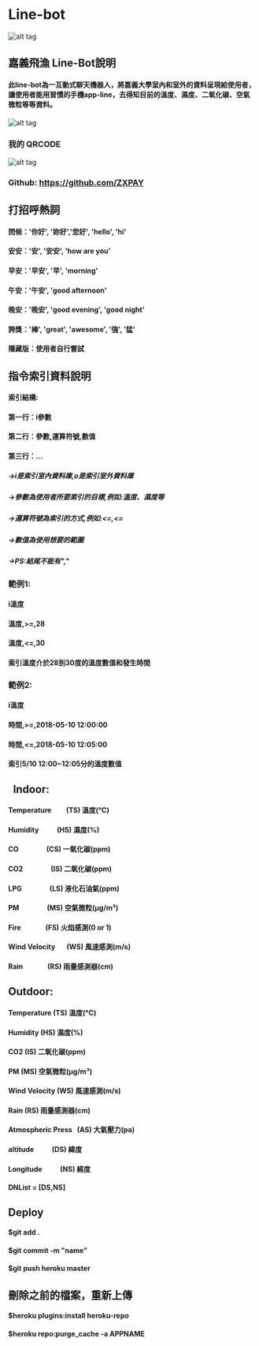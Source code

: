 # Line-bot
![alt tag](https://i.imgur.com/uibqf3M.jpg)

## 嘉義飛漁 Line-Bot說明
#### 此line-bot為一互動式聊天機器人，將嘉義大學室內和室外的資料呈現給使用者，讓使用者能用習慣的手機app-line，去得知目前的溫度、濕度、二氧化碳、空氣微粒等等資料。
![alt tag](https://i.imgur.com/w10BJAF.jpg)

### 我的 QRCODE
![alt tag](https://i.imgur.com/XE8TYCr.png)

### Github: https://github.com/ZXPAY

## 打招呼熱詞
#### 問候：'你好', '妳好','您好', 'hello', 'hi'
#### 安安：'安', '安安', 'how are you'
#### 早安：'早安', '早', 'morning'
#### 午安：'午安', 'good afternoon'
#### 晚安：'晚安', 'good evening', 'good night'
#### 誇獎：'棒', 'great', 'awesome', '強', '猛'
#### 隱藏版：使用者自行嘗試

## 指令索引資料說明
#### 索引結構:
#### 第一行：i參數
#### 第二行：參數,運算符號,數值
#### 第三行：…
##### ->i是索引室內資料庫,o是索引室外資料庫
##### ->參數為使用者所要索引的目標,例如:溫度、濕度等
##### ->運算符號為索引的方式,例如:<=,<=
##### ->數值為使用想要的範圍
##### ->PS:結尾不能有","

### 範例1:
#### i溫度
#### 溫度,>=,28
#### 溫度,<=,30
#### 索引溫度介於28到30度的溫度數值和發生時間

### 範例2:
#### i溫度
#### 時間,>=,2018-05-10 12:00:00
#### 時間,<=,2018-05-10 12:05:00
#### 索引5/10 12:00~12:05分的溫度數值

##   Indoor:
#### Temperature         (TS) 溫度(°C)
#### Humidity            (HS) 濕度(%) 
#### CO                  (CS) 一氧化碳(ppm)
#### CO2                 (IS) 二氧化碳(ppm)
#### LPG                 (LS) 液化石油氣(ppm)
#### PM                  (MS) 空氣微粒(μg/m³)
#### Fire                (FS) 火焰感測(0 or 1)
#### Wind Velocity       (WS) 風速感測(m/s)
#### Rain                (RS) 雨量感測器(cm)

##    Outdoor:
#### Temperature         (TS) 溫度(°C)
#### Humidity            (HS) 濕度(%) 
#### CO2                 (IS) 二氧化碳(ppm)
#### PM                  (MS) 空氣微粒(μg/m³)
#### Wind Velocity       (WS) 風速感測(m/s)
#### Rain                (RS) 雨量感測器(cm)
#### Atmospheric Press   (AS) 大氣壓力(pa)
#### altitude            (DS) 緯度
#### Longitude           (NS) 經度
#### DNList = [DS,NS]


## Deploy
#### $git add .
#### $git commit -m "name"
#### $git push heroku master

## 刪除之前的檔案，重新上傳
#### $heroku plugins:install heroku-repo
#### $heroku repo:purge_cache -a APPNAME




